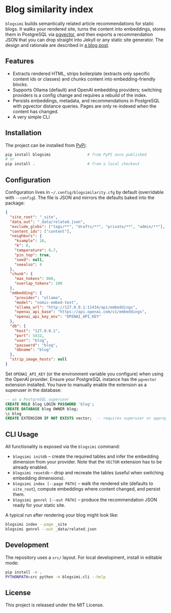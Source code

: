 # Blog similarity index

`blogsimi` builds semantically related article recommendations for static blogs.
It walks your rendered site, turns the content into embeddings, stores them in
PostgreSQL via [pgvector](https://github.com/pgvector/pgvector), and then exports
a recommendation JSON that you can drop straight into Jekyll or any static site
generator.  The design and rationale are described in [a blog post](https://www.tspi.at/2025/09/25/simi.html).

## Features

- Extracts rendered HTML, strips boilerplate (extracts only specific content ids or classes) and
  chunks content into embedding-friendly blocks.
- Supports Ollama (default) and OpenAI embedding providers; switching providers is a config change and
  requires a rebuild of the index.
- Persists embeddings, metadata, and recommendations in PostgreSQL with pgvector distance queries.
  Pages are only re-indexed when the content has changed.
- A very simple CLI

## Installation

The project can be installed from [PyPi](https://pypi.org/project/blogsimi/):

```bash
pip install blogsimi                # from PyPI once published
# or
pip install .                       # from a local checkout
```

## Configuration

Configuration lives in `~/.config/blogsimilarity.cfg` by default (overridable
with `--config`).  The file is JSON and mirrors the defaults baked into the package:

```json
{
  "site_root": "_site",
  "data_out": "_data/related.json",
  "exclude_globs": ["tags/**", "drafts/**", "private/**", "admin/**"],
  "content_ids": ["content"],
  "neighbors": {
    "ksample": 16,
    "k": 8,
    "temperature": 0.7,
    "pin_top": true,
    "seed": null,
    "seealso": 4
  },
  "chunk": {
    "max_tokens": 800,
    "overlap_tokens": 100
  },
  "embedding": {
    "provider": "ollama",
    "model": "nomic-embed-text",
    "ollama_url": "http://127.0.0.1:11434/api/embeddings",
    "openai_api_base": "https://api.openai.com/v1/embeddings",
    "openai_api_key_env": "OPENAI_API_KEY"
  },
  "db": {
    "host": "127.0.0.1",
    "port": 5432,
    "user": "blog",
    "password": "blog",
    "dbname": "blog"
  },
  "strip_image_hosts": null
}
```

Set `OPENAI_API_KEY` (or the environment variable you configure) when using the
OpenAI provider.  Ensure your PostgreSQL instance has the `pgvector` extension
installed. You have to manually enable the extension as a superuser in the database:

```SQL
-- as a PostgreSQL superuser
CREATE ROLE blog LOGIN PASSWORD 'blog';
CREATE DATABASE blog OWNER blog;
\c blog
CREATE EXTENSION IF NOT EXISTS vector;  -- requires superuser or appropriate privileges
```

## CLI Usage

All functionality is exposed via the `blogsimi` command:

- `blogsimi initdb` – create the required tables and infer the embedding dimension from your provider.
  Note that the ```VECTOR``` extension has to be already enabled.
- `blogsimi resetdb` – drop and recreate the tables (useful when switching embedding dimensions).
- `blogsimi index [--page PATH]` – walk the rendered site (defaults to `site_root`), compute
  embeddings where content changed, and persist them.
- `blogsimi genrel [--out PATH]` – produce the recommendation JSON ready for your
  static site.

A typical run after rendering your blog might look like:

```bash
blogsimi index --page _site
blogsimi genrel --out _data/related.json
```

## Development

The repository uses a `src/` layout.  For local development, install in editable mode:

```bash
pip install -e .
PYTHONPATH=src python -m blogsimi.cli --help
```

## License

This project is released under the MIT License.
